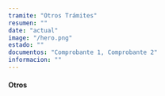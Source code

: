 ```yaml
---
tramite: "Otros Trámites"
resumen: ""
date: "actual"
image: "/hero.png"
estado: ""
documentos: "Comprobante 1, Comprobante 2"
informacion: ""
---
```


#### Otros